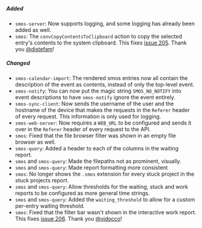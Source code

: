##### Added

* `smos-server`: Now supports logging, and some logging has already been added as well.
* `smos`:
  The `convCopyContentsToClipboard` action to copy the selected entry's contents to the system clipboard.
  This fixes [issue 205](https://github.com/NorfairKing/smos/issues/205).
  Thank you [@distefam](https://github.com/distefam)!
   

##### Changed

* `smos-calendar-import`: The rendered smos entries now all contain the description of the event as contents, instead of only the top-level event.
* `smos-notify`: You can now put the magic string `SMOS_NO_NOTIFY` into event descriptions to have `smos-notify` ignore the event entirely.
* `smos-sync-client`:
  Now sends the username of the user and the hostname of the device that makes the requests in the `Referer` header of every request.
  This information is only used for logging.
* `smos-web-server`: Now requires a `WEB_URL` to be configured and sends it over in the `Referer` header of every request to the API.
* `smos`: Fixed that the file browser filter was shown in an empty file browser as well.
* `smos-query`: Added a header to each of the columns in the waiting report.
* `smos` and `smos-query`: Made the filepaths not as prominent, visually.
* `smos` and `smos-query`: Made report formatting more consistent
* `smos`: No longer shows the `.smos` extension for every stuck project in the stuck projects report.
* `smos` and `smos-query`: Allow thresholds for the waiting, stuck and work reports to be configured as more general time strings.
* `smos` and `smos-query`: Added the `waiting_threshold` to allow for a custom per-entry waiting threshold.
* `smos`: Fixed that the filter bar wasn't shown in the interactive work report.
  This fixes [issue 206](https://github.com/NorfairKing/smos/issues/206).
  Thank you [@vidocco](https://github.com/vidocco)!
